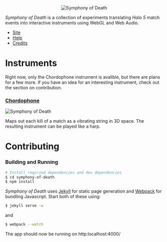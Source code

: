 <div align="center" >
    <img src="https://raw.githubusercontent.com/mattbierner/symphony-of-death/gh-pages/documentation/logo.png" alt="Symphony of Death" />
</div>

*Symphony of Death* is a collection of experiments translating *Halo 5* match events into interactive instruments using WebGL and Web Audio. 

- [Site](http://mattbierner.github.io/Symphony-of-Death)
- [Help](https://github.com/mattbierner/Symphony-of-Death/blob/gh-pages/documentation/help.md)
- [Credits](https://github.com/mattbierner/Symphony-of-Death/blob/gh-pages/documentation/credits.md)

# Instruments
Right now, only the Chordophone instrument is avalible, but there are plans for a few more. If you have an idea for an interesting instrument, check out the section on contribution.

### [Chordophone](http://mattbierner.github.io/Symphony-of-Death/chordophone)

<img src="https://raw.githubusercontent.com/mattbierner/symphony-of-death/gh-pages/images/index/chordophone.png" alt="Symphony of Death" />

Maps out each kill of a match as a vibrating string in 3D space. The resulting instrument can be played like a harp. 


# Contributing


### Building and Running

```sh
# Install requried dependencies and dev dependencies
$ cd symphony-of-death
$ npm install 
```

*Symphony of Death* uses [Jekyll](http://jekyllrb.com) for static page generation and [Webpack](https://github.com/webpack/webpack) for bundling Javascript. Start both of these using:

```sh
$ jekyll serve -w
```

and 

```sh
$ webpack --watch
```

The app should now be running on http:localhost:4000/ 
